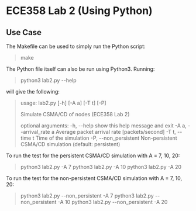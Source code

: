 # ECE358 Lab 2 (Using Python)

## Use Case
The Makefile can be used to simply run the Python script:

> make

The Python file itself can also be run using Python3. Running:

> python3 lab2.py --help

will give the following:

> usage: lab2.py [-h] [-A a] [-T t] [-P]
>
> Simulate CSMA/CD of nodes (ECE358 Lab 2)
> 
> optional arguments:
>   -h, --help            show this help message and exit
>   -A a, --arrival\_rate a
>                         Average packet arrival rate [packets/second]
>   -T t, --time t        Time of the simulation
>   -P, --non\_persistent  Non-persistent CSMA/CD simulation (default:
>                         persistent)

To run the test for the persistent CSMA/CD simulation with A = 7, 10, 20:
> python3 lab2.py -A 7
> python3 lab2.py -A 10
> python3 lab2.py -A 20

To run the test for the non-persistent CSMA/CD simulation with A = 7, 10, 20:
> python3 lab2.py --non\_persistent -A 7
> python3 lab2.py --non\_persistent -A 10
> python3 lab2.py --non\_persistent -A 20

